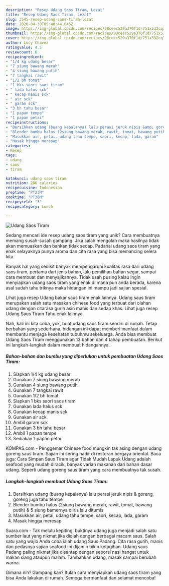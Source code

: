 ```yaml
---
description: "Resep Udang Saos Tiram, Lezat"
title: "Resep Udang Saos Tiram, Lezat"
slug: 3545-resep-udang-saos-tiram-lezat
date: 2020-04-30T05:48:44.045Z
image: https://img-global.cpcdn.com/recipes/98ceec529a370f1d/751x532cq70/udang-saos-tiram-foto-resep-utama.jpg
thumbnail: https://img-global.cpcdn.com/recipes/98ceec529a370f1d/751x532cq70/udang-saos-tiram-foto-resep-utama.jpg
cover: https://img-global.cpcdn.com/recipes/98ceec529a370f1d/751x532cq70/udang-saos-tiram-foto-resep-utama.jpg
author: Lucy Chavez
ratingvalue: 4.5
reviewcount: 6
recipeingredient:
- "1/4 kg udang besar"
- "7 siung bawang merah"
- "4 siung bawang putih"
- "7 tangkai rawit"
- "1/2 bh tomat"
- "1 bks saori saos tiram"
- " lada halus sck"
- " kecap manis sck"
- " air sck"
- " garam sck"
- "3 bh tahu besar"
- "1 papan tempe"
- "1 papan petai"
recipeinstructions:
- "Bersihkan udang (buang kepalanya) lalu perasi jeruk nipis &amp; goreng, goreng juga tahu tempe"
- "Blender bumbu halus (2siung bawang merah, rawit, tomat, bawang putih) &amp; 5 siung bamernya diiris lalu ditumis"
- "Masukkan air, petai, udang tahu tempe, saori, kecap, lada, garam"
- "Masak hingga meresap"
categories:
- Resep
tags:
- udang
- saos
- tiram

katakunci: udang saos tiram 
nutrition: 286 calories
recipecuisine: Indonesian
preptime: "PT23M"
cooktime: "PT38M"
recipeyield: "3"
recipecategory: Lunch

---
```



![Udang Saos Tiram](https://img-global.cpcdn.com/recipes/98ceec529a370f1d/751x532cq70/udang-saos-tiram-foto-resep-utama.jpg)

Sedang mencari ide resep udang saos tiram yang unik? Cara membuatnya memang susah-susah gampang. Jika salah mengolah maka hasilnya tidak akan memuaskan dan bahkan tidak sedap. Padahal udang saos tiram yang enak selayaknya punya aroma dan cita rasa yang bisa memancing selera kita.

Banyak hal yang sedikit banyak mempengaruhi kualitas rasa dari udang saos tiram, pertama dari jenis bahan, lalu pemilihan bahan segar, sampai cara membuat dan menyajikannya. Tidak usah pusing kalau ingin menyiapkan udang saos tiram yang enak di mana pun anda berada, karena asal sudah tahu triknya maka hidangan ini mampu jadi sajian spesial.

Lihat juga resep Udang bakar saus tiram enak lainnya. Udang saus tiram merupakan salah satu masakan chinese food yang terbuat dari olahan udang dengan citarasa gurih asin manis dan sedap khas. Lihat juga resep Udang Saus Tiram Tahu enak lainnya.


Nah, kali ini kita coba, yuk, buat udang saos tiram sendiri di rumah. Tetap berbahan yang sederhana, hidangan ini dapat memberi manfaat dalam membantu menjaga kesehatan tubuhmu sekeluarga. Anda bisa membuat Udang Saos Tiram menggunakan 13 bahan dan 4 tahap pembuatan. Berikut ini langkah-langkah dalam membuat hidangannya.

<!--inarticleads1-->

##### Bahan-bahan dan bumbu yang diperlukan untuk pembuatan Udang Saos Tiram:

1. Siapkan 1/4 kg udang besar
1. Gunakan 7 siung bawang merah
1. Gunakan 4 siung bawang putih
1. Gunakan 7 tangkai rawit
1. Gunakan 1/2 bh tomat
1. Siapkan 1 bks saori saos tiram
1. Gunakan  lada halus sck
1. Gunakan  kecap manis sck
1. Gunakan  air sck
1. Ambil  garam sck
1. Gunakan 3 bh tahu besar
1. Ambil 1 papan tempe
1. Sediakan 1 papan petai


KOMPAS.com - Penggemar Chinese food mungkin tak asing dengan udang goreng saus tiram. Sajian ini sering hadir di restoran bergaya oriental. Baca juga: Cara Simpan Saus Tiram agar Tidak Mudah Lapuk Udang adalah seafood yang mudah diracik, banyak varian makanan dari bahan dasar udang. Seperti udang goreng saus tiram yang cara membuatnya tak susah. 

<!--inarticleads2-->

##### Langkah-langkah membuat Udang Saos Tiram:

1. Bersihkan udang (buang kepalanya) lalu perasi jeruk nipis &amp; goreng, goreng juga tahu tempe
1. Blender bumbu halus (2siung bawang merah, rawit, tomat, bawang putih) &amp; 5 siung bamernya diiris lalu ditumis
1. Masukkan air, petai, udang tahu tempe, saori, kecap, lada, garam
1. Masak hingga meresap


Suara.com - Tak melulu kepiting, buktinya udang juga menjadi salah satu sumber laut yang nikmat jika diolah dengan berbagai macam saus. Salah satu yang wajib Anda coba ialah udang Saus Padang. Cita rasa gurih, manis dan pedasnya sajian seafood ini dijamin bikin ketagihan. Udang saus Padang paling nikmat jika disantap dengan seporsi nasi hangat untuk makan siang ataupun malam. Tambahkan udang, masak sampai berubah warna. 

Gimana nih? Gampang kan? Itulah cara menyiapkan udang saos tiram yang bisa Anda lakukan di rumah. Semoga bermanfaat dan selamat mencoba!
